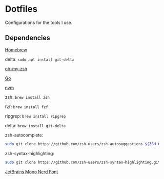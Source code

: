 # Dotfiles

Configurations for the tools I use.

## Dependencies

[Homebrew](https://docs.brew.sh/Homebrew-on-Linux#install)

delta: `sudo apt install git-delta`

[oh-my-zsh](https://ohmyz.sh/#install)

[Go](https://dev.to/deadwin19/how-to-install-golang-on-wslwsl2-2880)

[nvm](https://github.com/nvm-sh/nvm?tab=readme-ov-file#install--update-script)

zsh: `brew install zsh`

fzf: `brew install fzf`

ripgrep: `brew install ripgrep`

delta: `brew install git-delta`

zsh-autocomplete:

```bash
sudo git clone https://github.com/zsh-users/zsh-autosuggestions ${ZSH_CUSTOM:-~/.oh-my-zsh/custom}/plugins/zsh-autosuggestions
```

zsh-syntax-highlighting:

```bash
sudo git clone https://github.com/zsh-users/zsh-syntax-highlighting.git ${ZSH_CUSTOM:-~/.oh-my-zsh/custom}/plugins/zsh-syntax-highlighting
```

[JetBrains Mono Nerd Font](https://github.com/ryanoasis/nerd-fonts)

